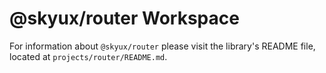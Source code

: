 # @skyux/router Workspace

For information about `@skyux/router` please visit the library's README file, located at `projects/router/README.md`.
